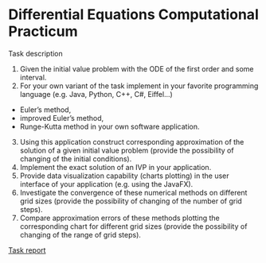 # Differential Equations Computational Practicum

Task description
1. Given the initial value problem with the ODE of the first order and some
interval.
2. For your own variant of the task implement in your favorite programming
language (e.g. Java, Python, C++, C#, Eiffel...)
- Euler’s method,
- improved Euler’s method,
- Runge-Kutta method
in your own software application.
3. Using this application construct corresponding approximation of the solution of
a given initial value problem (provide the possibility of changing of the initial
conditions).
4. Implement the exact solution of an IVP in your application.
5. Provide data visualization capability (charts plotting) in the user interface of
your application (e.g. using the JavaFX).
6. Investigate the convergence of these numerical methods on different grid
sizes (provide the possibility of changing of the number of grid steps).
7. Compare approximation errors of these methods plotting the corresponding
chart for different grid sizes (provide the possibility of changing of the range of
grid steps).

[Task report](https://github.com/Tumypmyp/DE_Practicum/blob/master/files/Report.pdf)
